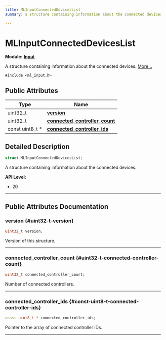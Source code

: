 ```yaml
---
title: MLInputConnectedDevicesList
summary: a structure containing information about the connected devices. 

---
```


# MLInputConnectedDevicesList

**Module:** **[Input](/api-ref/api/Modules/group___input/group___input.md)**



A structure containing information about the connected devices.  [More...](#detailed-description)


`#include <ml_input.h>`

## Public Attributes

| Type           | Name           |
| -------------- | -------------- |
| uint32_t | **[version](/api-ref/api/Modules/group___input/struct_m_l_input_connected_devices_list.md#uint32-t-version)**  |
| uint32_t | **[connected_controller_count](/api-ref/api/Modules/group___input/struct_m_l_input_connected_devices_list.md#uint32-t-connected-controller-count)**  |
| const uint8_t * | **[connected_controller_ids](/api-ref/api/Modules/group___input/struct_m_l_input_connected_devices_list.md#const-uint8-t-connected-controller-ids)**  |

## Detailed Description

```cpp
struct MLInputConnectedDevicesList;
```

A structure containing information about the connected devices. 




**API Level:**
  * 20




-----------
## Public Attributes Documentation

### version {#uint32-t-version}

```cpp
uint32_t version;
```


Version of this structure. 





-----------

### connected_controller_count {#uint32-t-connected-controller-count}

```cpp
uint32_t connected_controller_count;
```


Number of connected controllers. 





-----------

### connected_controller_ids {#const-uint8-t-connected-controller-ids}

```cpp
const uint8_t * connected_controller_ids;
```


Pointer to the array of connected controller IDs. 





-----------

